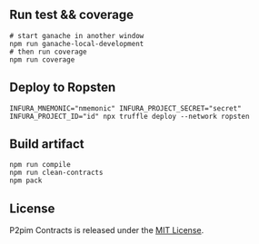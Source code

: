## Run test && coverage

```
# start ganache in another window
npm run ganache-local-development
# then run coverage
npm run coverage
```

## Deploy to Ropsten

```
INFURA_MNEMONIC="nmemonic" INFURA_PROJECT_SECRET="secret" INFURA_PROJECT_ID="id" npx truffle deploy --network ropsten
```

## Build artifact
```
npm run compile
npm run clean-contracts
npm pack
```

## License

P2pim Contracts is released under the [MIT License](LICENSE).
